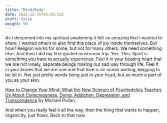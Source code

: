 ```yaml
---
title: "Mind/Body"
date: 2022-12-16T05:26:15Z
draft: false
weight: 50
---
```

As I deepened into my spiritual awakening it felt so amazing that I wanted to share.  I wanted others to also find this place of joy inside themselves. But how? Religion works for some, but not for many others. We need something else.  And then I did my first guided mushroom trip. Yes. This.  Spirit is something you have to actually experience.  Feel it in your beating heart that we are not lonely, separate beings making our sad way through life. Feel it in your bones that we are one and that love is an ocean waiting, begging to be let in. Not just pretty words living just in your head, but as much a part of you as your skin.

[How to Change Your Mind: What the New Science of Psychedelics Teaches Us About Consciousness, Dying, Addiction, Depression, and Transcendence][1] by  Michael Pollan.

And when you really feel it all the way, then the thing that wants to happen, organicity, just flows. Back to that now.
 

[1]:	https://en.wikipedia.org/wiki/How_to_Change_Your_Mind